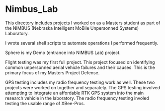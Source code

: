 # Nimbus_Lab
This directory includes projects I worked on as a Masters student as part of the NIMBUS (Nebraska Intelligent MoBile Unpersonned Systems) Laboratory.

I wrote several shell scripts to automate operations I performed frequently.

Sphere is my Demo (entrance into NIMBUS Lab) project.

Flight testing was my first full project. This project focused on identifying common unpersonned aerial vehicle failures and their causes. This is the primary focus of my Masters Project Defense.

GPS testing includes my radio frequency testing work as well. These two projects were worked on together and separately. The GPS testing involved attempting to integrate an affordable RTK GPS system into the main research vehicle in the laboratory. The radio frequency testing involed testing the usable range of XBee-Pros.

